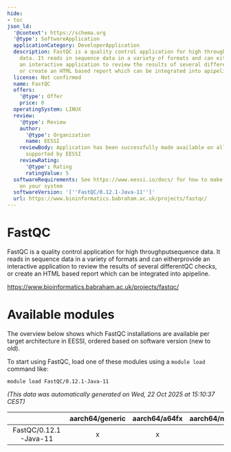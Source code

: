 ```yaml
---
hide:
- toc
json_ld:
  '@context': https://schema.org
  '@type': SoftwareApplication
  applicationCategory: DeveloperApplication
  description: FastQC is a quality control application for high throughputsequence
    data. It reads in sequence data in a variety of formats and can eitherprovide
    an interactive application to review the results of several differentQC checks,
    or create an HTML based report which can be integrated into apipeline.
  license: Not confirmed
  name: FastQC
  offers:
    '@type': Offer
    price: 0
  operatingSystem: LINUX
  review:
    '@type': Review
    author:
      '@type': Organization
      name: EESSI
    reviewBody: Application has been successfully made available on all architectures
      supported by EESSI
    reviewRating:
      '@type': Rating
      ratingValue: 5
  softwareRequirements: See https://www.eessi.io/docs/ for how to make EESSI available
    on your system
  softwareVersion: '[''FastQC/0.12.1-Java-11'']'
  url: https://www.bioinformatics.babraham.ac.uk/projects/fastqc/
---
```


FastQC
======


FastQC is a quality control application for high throughputsequence data. It reads in sequence data in a variety of formats and can eitherprovide an interactive application to review the results of several differentQC checks, or create an HTML based report which can be integrated into apipeline.

https://www.bioinformatics.babraham.ac.uk/projects/fastqc/
# Available modules


The overview below shows which FastQC installations are available per target architecture in EESSI, ordered based on software version (new to old).

To start using FastQC, load one of these modules using a `module load` command like:

```shell
module load FastQC/0.12.1-Java-11
```

*(This data was automatically generated on Wed, 22 Oct 2025 at 15:10:37 CEST)*

| |aarch64/generic|aarch64/a64fx|aarch64/neoverse_n1|aarch64/neoverse_v1|aarch64/nvidia/grace|x86_64/generic|x86_64/amd/zen2|x86_64/amd/zen3|x86_64/amd/zen4|x86_64/intel/cascadelake|x86_64/intel/haswell|x86_64/intel/icelake|x86_64/intel/sapphirerapids|x86_64/intel/skylake_avx512|
| :---: | :---: | :---: | :---: | :---: | :---: | :---: | :---: | :---: | :---: | :---: | :---: | :---: | :---: | :---: |
|FastQC/0.12.1-Java-11|x|x|x|x|x|x|x|x|x|x|x|x|x|x|
